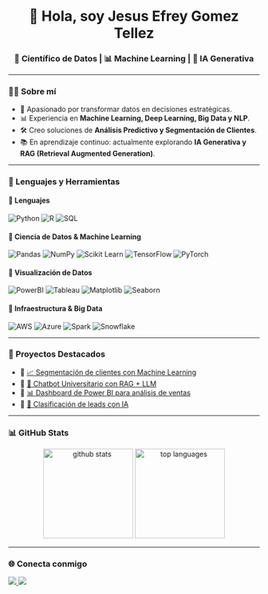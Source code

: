 <h1 align="center">👋 Hola, soy Jesus Efrey Gomez Tellez</h1>
<h3 align="center">🚀 Científico de Datos | 📊 Machine Learning | 🤖 IA Generativa</h3>

---

### 👨‍💻 Sobre mí  
- 🎯 Apasionado por transformar datos en decisiones estratégicas.  
- 📊 Experiencia en **Machine Learning, Deep Learning, Big Data y NLP**.  
- 🛠️ Creo soluciones de **Análisis Predictivo y Segmentación de Clientes**.  
- 📚 En aprendizaje continuo: actualmente explorando **IA Generativa y RAG (Retrieval Augmented Generation)**.  

---

### 🧰 Lenguajes y Herramientas  

#### 📌 Lenguajes
![Python](https://img.shields.io/badge/Python-3776AB?style=for-the-badge&logo=python&logoColor=white)
![R](https://img.shields.io/badge/R-276DC3?style=for-the-badge&logo=r&logoColor=white)
![SQL](https://img.shields.io/badge/SQL-4479A1?style=for-the-badge&logo=databricks&logoColor=white)

#### 📌 Ciencia de Datos & Machine Learning
![Pandas](https://img.shields.io/badge/Pandas-150458?style=for-the-badge&logo=pandas&logoColor=white)
![NumPy](https://img.shields.io/badge/Numpy-013243?style=for-the-badge&logo=numpy&logoColor=white)
![Scikit Learn](https://img.shields.io/badge/Scikit--Learn-F7931E?style=for-the-badge&logo=scikit-learn&logoColor=white)
![TensorFlow](https://img.shields.io/badge/TensorFlow-FF6F00?style=for-the-badge&logo=tensorflow&logoColor=white)
![PyTorch](https://img.shields.io/badge/PyTorch-EE4C2C?style=for-the-badge&logo=pytorch&logoColor=white)

#### 📌 Visualización de Datos
![PowerBI](https://img.shields.io/badge/Power%20BI-F2C811?style=for-the-badge&logo=powerbi&logoColor=black)
![Tableau](https://img.shields.io/badge/Tableau-E97627?style=for-the-badge&logo=tableau&logoColor=white)
![Matplotlib](https://img.shields.io/badge/Matplotlib-003B57?style=for-the-badge&logo=plotly&logoColor=white)
![Seaborn](https://img.shields.io/badge/Seaborn-9F2B68?style=for-the-badge)

#### 📌 Infraestructura & Big Data
![AWS](https://img.shields.io/badge/AWS-232F3E?style=for-the-badge&logo=amazon-aws&logoColor=white)
![Azure](https://img.shields.io/badge/Azure-0089D6?style=for-the-badge&logo=microsoft-azure&logoColor=white)
![Spark](https://img.shields.io/badge/Apache%20Spark-E25A1C?style=for-the-badge&logo=apachespark&logoColor=white)
![Snowflake](https://img.shields.io/badge/Snowflake-29B5E8?style=for-the-badge&logo=snowflake&logoColor=white)

---

### 🚀 Proyectos Destacados  
- 🔹 [📈 Segmentación de clientes con Machine Learning](https://github.com/tuusuario/proyecto1)  
- 🔹 [🤖 Chatbot Universitario con RAG + LLM](https://github.com/tuusuario/proyecto2)  
- 🔹 [📊 Dashboard de Power BI para análisis de ventas](https://github.com/tuusuario/proyecto3)  
- 🔹 [🧠 Clasificación de leads con IA](https://github.com/tuusuario/proyecto4)  

---

### 📊 GitHub Stats  
<p align="center">
  <img src="https://github-readme-stats.vercel.app/api?username=TUUSUARIO&show_icons=true&theme=radical" alt="github stats" height="180"/>
  <img src="https://github-readme-stats.vercel.app/api/top-langs/?username=TUUSUARIO&layout=compact&theme=radical" alt="top languages" height="180"/>
</p>

---

### 🌐 Conecta conmigo  
<a href="https://www.linkedin.com/in/tuusuario/" target="_blank">
  <img src="https://img.shields.io/badge/LinkedIn-0077b5?style=for-the-badge&logo=linkedin&logoColor=white"/>
</a>
<a href="mailto:tuemail@gmail.com">
  <img src="https://img.shields.io/badge/Gmail-d93025?style=for-the-badge&logo=gmail&logoColor=white"/>
</a>

